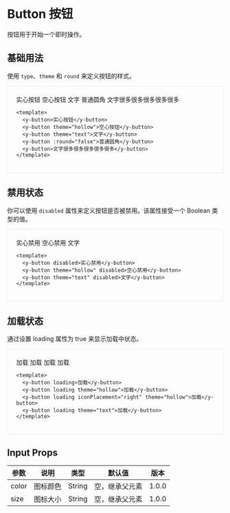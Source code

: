 # Button 按钮
按钮用于开始一个即时操作。

## 基础用法
使用 `type`、`theme` 和 `round` 来定义按钮的样式。

<div class="demo demo-button">
    <y-button>实心按钮</y-button>
    <y-button theme="hollow">空心按钮</y-button>
    <y-button theme="text">文字</y-button>
    <y-button :round="false">普通圆角</y-button>
    <y-button>文字很多很多很多很多很多</y-button>

  ```vue
  <template>
    <y-button>实心按钮</y-button>
    <y-button theme="hollow">空心按钮</y-button>
    <y-button theme="text">文字</y-button>
    <y-button :round="false">普通圆角</y-button>
    <y-button>文字很多很多很多很多很多</y-button>
  </template>
  ```
</div>


## 禁用状态
你可以使用 `disabled` 属性来定义按钮是否被禁用。该属性接受一个 Boolean 类型的值。

<div class="demo demo-button">
  <y-button disabled>实心禁用</y-button>
  <y-button theme="hollow" disabled>空心禁用</y-button>
  <y-button theme="text" disabled>文字</y-button>

  ```vue
  <template>
    <y-button disabled>实心禁用</y-button>
    <y-button theme="hollow" disabled>空心禁用</y-button>
    <y-button theme="text" disabled>文字</y-button>
  </template>
  ```
</div>

## 加载状态
通过设置 loading 属性为 true 来显示加载中状态。

<div class="demo demo-button">
  <y-button loading>加载</y-button>
  <y-button loading theme="hollow">加载</y-button>
  <y-button loading iconPlacement="right" theme="hollow">加载</y-button>
  <y-button loading theme="text">加载</y-button>

  ```vue
  <template>
    <y-button loading>加载</y-button>
    <y-button loading theme="hollow">加载</y-button>
    <y-button loading iconPlacement="right" theme="hollow">加载</y-button>
    <y-button loading theme="text">加载</y-button>
  </template>
  ```
</div>

## Input Props
<div class="props-table">

| 参数          | 说明        |  类型  |     默认值     |  版本  |
| ------------- |:----------:| -------|:--------------:| ------ |
| color         | 图标颜色    | String | 空，继承父元素  | 1.0.0 |
| size          | 图标大小    | String | 空，继承父元素  | 1.0.0 |

</div>

<script setup lang="ts">
import icons from '../../packages/theme-chalk/src/icon.scss';
import {ref} from 'vue';

</script>



<style>
.demo {
  border: 1px solid #ebebeb;
  border-radius: 3px;
  transition: .2s;
  padding: 20px;
}
.demo-button .y-button {
  margin: 6px 8px;
}


.language-vue {
  background-color: rgb(0, 62, 119) !important;
}
</style>